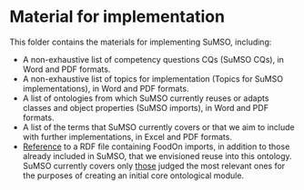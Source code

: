 # Material for implementation

This folder contains the materials for implementing SuMSO, including:

- A non-exhaustive list of competency questions CQs (SuMSO CQs), in Word and PDF formats.
- A non-exhaustive list of topics for implementation (Topics for SuMSO implementations), in Word and PDF formats.
- A list of ontologies from which SuMSO currently reuses or adapts classes and object properties (SuMSO imports), in Word and PDF formats.
- A list of the terms that SuMSO currently covers or that we aim to include with further implementations, in Excel and PDF formats.
- [Reference](https://github.com/gioUbbiali/Sustainable-Meat-Systems-Ontology/blob/main/SuMSO/src/ontology/imports/foodon-imports-tot.rdf) to a RDF file containing FoodOn imports, in addition to those already included in SuMSO, that we envisioned reuse into this ontology. SuMSO currently covers only [those](https://github.com/gioUbbiali/Sustainable-Meat-Systems-Ontology/blob/main/SuMSO/src/ontology/imports/foodon-initial-imports.owl) judged the most relevant ones for the purposes of creating an initial core ontological module. 
